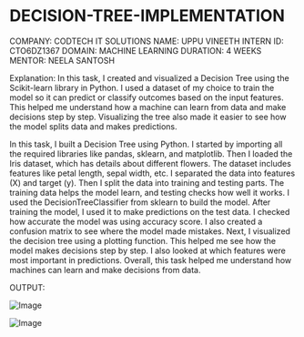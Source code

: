 # DECISION-TREE-IMPLEMENTATION

COMPANY: CODTECH IT SOLUTIONS
NAME: UPPU VINEETH
INTERN ID: CTO6DZ1367
DOMAIN: MACHINE LEARNING
DURATION: 4 WEEKS
MENTOR: NEELA SANTOSH


Explanation:
In this task, I created and visualized a Decision Tree using the Scikit-learn library in Python. I used a dataset of my choice to train the model so it can predict or classify outcomes based on the input features. This helped me understand how a machine can learn from data and make decisions step by step. Visualizing the tree also made it easier to see how the model splits data and makes predictions.


In this task, I built a Decision Tree using Python.
I started by importing all the required libraries like pandas, sklearn, and matplotlib.
Then I loaded the Iris dataset, which has details about different flowers.
The dataset includes features like petal length, sepal width, etc.
I separated the data into features (X) and target (y).
Then I split the data into training and testing parts.
The training data helps the model learn, and testing checks how well it works.
I used the DecisionTreeClassifier from sklearn to build the model.
After training the model, I used it to make predictions on the test data.
I checked how accurate the model was using accuracy score.
I also created a confusion matrix to see where the model made mistakes.
Next, I visualized the decision tree using a plotting function.
This helped me see how the model makes decisions step by step.
I also looked at which features were most important in predictions.
Overall, this task helped me understand how machines can learn and make decisions from data.



OUTPUT:

![Image](https://github.com/user-attachments/assets/faae69e5-49e6-4881-8624-6d319c537de5)



![Image](https://github.com/user-attachments/assets/a962daa2-da65-4d03-9016-ad60acde2818)
